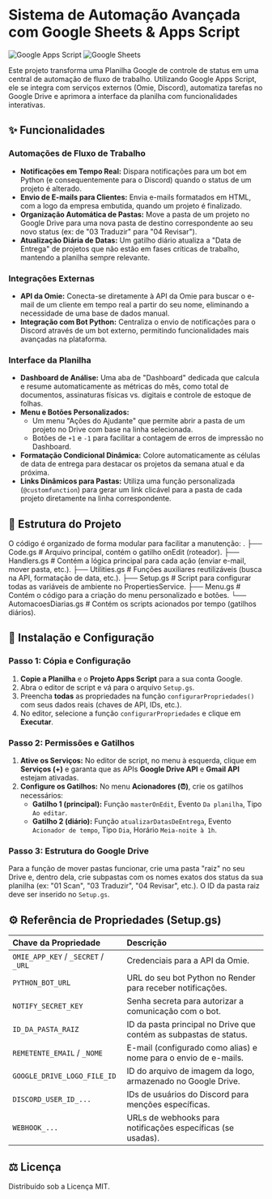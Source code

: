 # Sistema de Automação Avançada com Google Sheets & Apps Script

![Google Apps Script](https://img.shields.io/badge/Google-Apps%20Script-4285F4?style=for-the-badge&logo=google)
![Google Sheets](https://img.shields.io/badge/Google-Sheets-34A853?style=for-the-badge&logo=googlesheets)

Este projeto transforma uma Planilha Google de controle de status em uma central de automação de fluxo de trabalho. Utilizando Google Apps Script, ele se integra com serviços externos (Omie, Discord), automatiza tarefas no Google Drive e aprimora a interface da planilha com funcionalidades interativas.

## ✨ Funcionalidades

### Automações de Fluxo de Trabalho
-   **Notificações em Tempo Real:** Dispara notificações para um bot em Python (e consequentemente para o Discord) quando o status de um projeto é alterado.
-   **Envio de E-mails para Clientes:** Envia e-mails formatados em HTML, com a logo da empresa embutida, quando um projeto é finalizado.
-   **Organização Automática de Pastas:** Move a pasta de um projeto no Google Drive para uma nova pasta de destino correspondente ao seu novo status (ex: de "03 Traduzir" para "04 Revisar").
-   **Atualização Diária de Datas:** Um gatilho diário atualiza a "Data de Entrega" de projetos que não estão em fases críticas de trabalho, mantendo a planilha sempre relevante.

### Integrações Externas
-   **API da Omie:** Conecta-se diretamente à API da Omie para buscar o e-mail de um cliente em tempo real a partir do seu nome, eliminando a necessidade de uma base de dados manual.
-   **Integração com Bot Python:** Centraliza o envio de notificações para o Discord através de um bot externo, permitindo funcionalidades mais avançadas na plataforma.

### Interface da Planilha
-   **Dashboard de Análise:** Uma aba de "Dashboard" dedicada que calcula e resume automaticamente as métricas do mês, como total de documentos, assinaturas físicas vs. digitais e controle de estoque de folhas.
-   **Menu e Botões Personalizados:**
    -   Um menu "Ações do Ajudante" que permite abrir a pasta de um projeto no Drive com base na linha selecionada.
    -   Botões de `+1` e `-1` para facilitar a contagem de erros de impressão no Dashboard.
-   **Formatação Condicional Dinâmica:** Colore automaticamente as células de data de entrega para destacar os projetos da semana atual e da próxima.
-   **Links Dinâmicos para Pastas:** Utiliza uma função personalizada (`@customfunction`) para gerar um link clicável para a pasta de cada projeto diretamente na linha correspondente.

## 📂 Estrutura do Projeto

O código é organizado de forma modular para facilitar a manutenção:
.
├── Code.gs             # Arquivo principal, contém o gatilho onEdit (roteador).
├── Handlers.gs         # Contém a lógica principal para cada ação (enviar e-mail, mover pasta, etc.).
├── Utilities.gs        # Funções auxiliares reutilizáveis (busca na API, formatação de data, etc.).
├── Setup.gs            # Script para configurar todas as variáveis de ambiente no PropertiesService.
├── Menu.gs             # Contém o código para a criação do menu personalizado e botões.
└── AutomacoesDiarias.gs # Contém os scripts acionados por tempo (gatilhos diários).


## 🚀 Instalação e Configuração

### Passo 1: Cópia e Configuração
1.  **Copie a Planilha** e o **Projeto Apps Script** para a sua conta Google.
2.  Abra o editor de script e vá para o arquivo `Setup.gs`.
3.  Preencha **todas** as propriedades na função `configurarPropriedades()` com seus dados reais (chaves de API, IDs, etc.).
4.  No editor, selecione a função `configurarPropriedades` e clique em **Executar**.

### Passo 2: Permissões e Gatilhos
1.  **Ative os Serviços:** No editor de script, no menu à esquerda, clique em **Serviços (+)** e garanta que as APIs **Google Drive API** e **Gmail API** estejam ativadas.
2.  **Configure os Gatilhos:** No menu **Acionadores (⏰)**, crie os gatilhos necessários:
    -   **Gatilho 1 (principal):** Função `masterOnEdit`, Evento `Da planilha`, Tipo `Ao editar`.
    -   **Gatilho 2 (diário):** Função `atualizarDatasDeEntrega`, Evento `Acionador de tempo`, Tipo `Dia`, Horário `Meia-noite à 1h`.

### Passo 3: Estrutura do Google Drive
Para a função de mover pastas funcionar, crie uma pasta "raiz" no seu Drive e, dentro dela, crie subpastas com os nomes exatos dos status da sua planilha (ex: "01 Scan", "03 Traduzir", "04 Revisar", etc.). O ID da pasta raiz deve ser inserido no `Setup.gs`.

## ⚙️ Referência de Propriedades (Setup.gs)

| Chave da Propriedade | Descrição |
| :--- | :--- |
| `OMIE_APP_KEY` / `_SECRET` / `_URL` | Credenciais para a API da Omie. |
| `PYTHON_BOT_URL` | URL do seu bot Python no Render para receber notificações. |
| `NOTIFY_SECRET_KEY` | Senha secreta para autorizar a comunicação com o bot. |
| `ID_DA_PASTA_RAIZ` | ID da pasta principal no Drive que contém as subpastas de status. |
| `REMETENTE_EMAIL` / `_NOME` | E-mail (configurado como alias) e nome para o envio de e-mails. |
| `GOOGLE_DRIVE_LOGO_FILE_ID` | ID do arquivo de imagem da logo, armazenado no Google Drive. |
| `DISCORD_USER_ID_...` | IDs de usuários do Discord para menções específicas. |
| `WEBHOOK_...` | URLs de webhooks para notificações específicas (se usadas). |


## ⚖️ Licença
Distribuído sob a Licença MIT.
